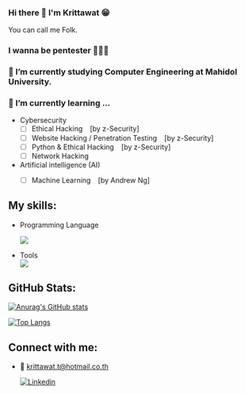 ### Hi there 👋 I'm Krittawat 😁
You can call me Folk.
### I wanna be pentester 👨🏻‍💻


### 🏫 I’m currently studying Computer Engineering at Mahidol University.
### 🌱 I’m currently learning ...
- Cybersecurity
  - [ ] Ethical Hacking &ensp; [by z-Security]
  - [ ] Website Hacking / Penetration Testing &ensp; [by z-Security]
  - [ ] Python & Ethical Hacking &ensp; [by z-Security]
  - [ ] Network Hacking

- Artificial intelligence (AI)
  - [ ] Machine Learning &ensp; [by Andrew Ng]



## My skills:
- Programming Language  
  
  ![](https://skillicons.dev/icons?i=py,c,cpp,java,html,css,js)


- Tools  
  ![](https://skillicons.dev/icons?i=vim,linux)


## GitHub Stats:
[![Anurag's GitHub stats](https://github-readme-stats.vercel.app/api?username=folk44&show_icons=true&theme=radical)](https://github.com/folk44/github-readme-stats)


[![Top Langs](https://github-readme-stats.vercel.app/api/top-langs/?username=folk44&layout=compact&theme=radical)](https://github.com/folk44/github-readme-stats)


## Connect with me:
- 📨 krittawat.t@hotmail.co.th

  [![Linkedin](https://skillicons.dev/icons?i=linkedin)][1]

[1]:https://www.linkedin.com/in/krittawat-thongnoppakao/















<!--
**folk44/folk44** is a ✨ _special_ ✨ repository because its `README.md` (this file) appears on your GitHub profile.

Here are some ideas to get you started:

- 🔭 I’m currently working on ...
- 🌱 I’m currently learning ...
- 👯 I’m looking to collaborate on ...
- 🤔 I’m looking for help with ...
- 💬 Ask me about ...
- 📫 How to reach me: ...
- 😄 Pronouns: ...
- ⚡ Fun fact: ...
-->

